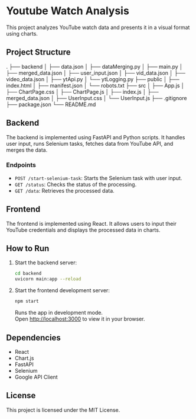 
# Youtube Watch Analysis

This project analyzes YouTube watch data and presents it in a visual format using charts.

## Project Structure

.
├── backend
│   ├── data.json
│   ├── dataMerging.py
│   ├── main.py
│   ├── merged_data.json
│   ├── user_input.json
│   ├── vid_data.json
│   ├── video_data.json
│   ├── ytApi.py
│   └── ytLogging.py
├── public
│   ├── index.html
│   ├── manifest.json
│   └── robots.txt
├── src
│   ├── App.js
│   ├── ChartPage.css
│   ├── ChartPage.js
│   ├── index.js
│   ├── merged_data.json
│   ├── UserInput.css
│   └── UserInput.js
├── .gitignore
├── package.json
└── README.md

## Backend

The backend is implemented using FastAPI and Python scripts. It handles user input, runs Selenium tasks, fetches data from YouTube API, and merges the data.

### Endpoints

- `POST /start-selenium-task`: Starts the Selenium task with user input.
- `GET /status`: Checks the status of the processing.
- `GET /data`: Retrieves the processed data.

## Frontend

The frontend is implemented using React. It allows users to input their YouTube credentials and displays the processed data in charts.

## How to Run

1. Start the backend server:
    ```sh
    cd backend
    uvicorn main:app --reload
    ```

2. Start the frontend development server:
    ```sh
    npm start
    ```
    Runs the app in development mode.\
Open [http://localhost:3000](http://localhost:3000) to view it in your browser.

## Dependencies

- React
- Chart.js
- FastAPI
- Selenium
- Google API Client

## License

This project is licensed under the MIT License.